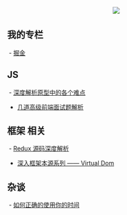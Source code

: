 
<p align="center">
  <img src="https://user-gold-cdn.xitu.io/2018/3/14/16222b2debac757c?w=382&h=160&f=png&s=16577"/>
</p>



## 我的专栏

  - [掘金](https://juejin.im/user/574f8d8d2e958a005fd4edac)
  
## JS
  - [深度解析原型中的各个难点](https://github.com/KieSun/Blog/issues/2)
  - [几道高级前端面试题解析](https://github.com/KieSun/Blog/issues/3)
  
## 框架 相关

  - [Redux 源码深度解析](https://github.com/KieSun/Blog/issues/1)
  - [深入框架本源系列 —— Virtual Dom](https://github.com/KieSun/Blog/issues/5)
  
## 杂谈

  - [如何正确的使用你的时间](https://github.com/KieSun/Blog/issues/4)
